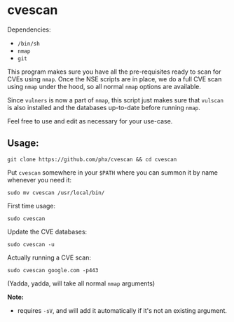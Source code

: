# cvescan

Dependencies:
- `/bin/sh`
- `nmap`
- `git`

This program makes sure you have all the pre-requisites ready to scan for CVEs using `nmap`.
Once the NSE scripts are in place, we do a full CVE scan using `nmap` under the hood, so all normal `nmap` options are available.

Since `vulners` is now a part of `nmap`, this script just makes sure that `vulscan` is also installed and the databases up-to-date
before running `nmap`.

Feel free to use and edit as necessary for your use-case. 

## Usage:

`git clone https://github.com/phx/cvescan && cd cvescan`

Put `cvescan` somewhere in your `$PATH` where you can summon it by name whenever you need it:

`sudo mv cvescan /usr/local/bin/`

First time usage:

`sudo cvescan`

Update the CVE databases:

`sudo cvescan -u`

Actually running a CVE scan:

`sudo cvescan google.com -p443`

(Yadda, yadda, will take all normal `nmap` arguments)

**Note:**

- requires `-sV`, and will add it automatically if it's not an existing argument.
